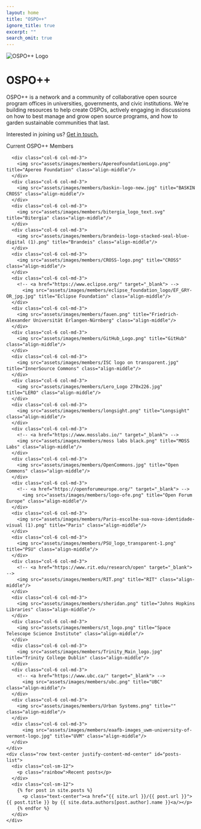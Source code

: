 ```yaml
---
layout: home
title: "OSPO++"
ignore_title: true
excerpt: ""
search_omit: true
---
```


<div class="color">
  <div class="container">
    <div class="row text-left justify-content-md-center" id="content">
      <div class="col-lg-12">
        <img src="./assets/images/logo.svg" class="logo" alt="OSPO++ Logo"/>
        <h1 class="heading">OSPO++</h1>
        <p>OSPO++ is a network and a community of collaborative open source program offices in universities, governments, and civic institutions. We're building resources to help create OSPOs, actively engaging in discussions on how to best manage and grow open source programs, and how to garden sustainable communities that last.</p>
        <p>Interested in joining us? <a href="mailto:info@mosslabs.io">Get in touch.</a></p>
      </div>
    </div>
  </div>
</div>

<div class="logos">
  <div class="container" id="content">
    <div class="row text-center justify-content-md-center">
      <div class="col-sm-12">
        <p class="rainbow">Current OSPO++ Members</p>
      </div>

      <div class="col-6 col-md-3">
        <img src="assets/images/members/ApereoFoundationLogo.png" title="Apereo Foundation" class="align-middle"/>
      </div>
      <div class="col-6 col-md-3">
        <img src="assets/images/members/baskin-logo-new.jpg" title="BASKIN CROSS" class="align-middle"/>
      </div>
      <div class="col-6 col-md-3">
        <img src="assets/images/members/bitergia_logo_text.svg" title="Bitergia" class="align-middle"/>
      </div>
      <div class="col-6 col-md-3">
        <img src="assets/images/members/brandeis-logo-stacked-seal-blue-digital (1).png" title="Brandeis" class="align-middle"/>
      </div>
      <div class="col-6 col-md-3">
        <img src="assets/images/members/CROSS-logo.png" title="CROSS" class="align-middle"/>
      </div>
      <div class="col-6 col-md-3">
        <!-- <a href="https://www.eclipse.org/" target="_blank"> -->
          <img src="assets/images/members/eclipse_foundation_logo/EF_GRY-OR_jpg.jpg" title="Eclipse Foundation" class="align-middle"/>
      </div>
      <div class="col-6 col-md-3">
        <img src="assets/images/members/fauen.png" title="Friedrich-Alexander Universität Erlangen-Nürnberg" class="align-middle"/>
      </div>
      <div class="col-6 col-md-3">
        <img src="assets/images/members/GitHub_Logo.png" title="GitHub" class="align-middle"/>
      </div>
      <div class="col-6 col-md-3">
        <img src="assets/images/members/ISC logo on transparent.jpg" title="InnerSource Commons" class="align-middle"/>
      </div>
      <div class="col-6 col-md-3">
        <img src="assets/images/members/Lero_Logo 270x226.jpg" title="LERO" class="align-middle"/>
      </div>
      <div class="col-6 col-md-3">
        <img src="assets/images/members/longsight.png" title="Longsight" class="align-middle"/>
      </div>
      <div class="col-6 col-md-3">
        <!-- <a href="https://www.mosslabs.io/" target="_blank"> -->
        <img src="assets/images/members/moss labs black.png" title="MOSS Labs" class="align-middle"/>
      </div>
      <div class="col-6 col-md-3">
        <img src="assets/images/members/OpenCommons.jpg" title="Open Commons" class="align-middle"/>
      </div>
      <div class="col-6 col-md-3">
        <!-- <a href="https://openforumeurope.org/" target="_blank"> -->
          <img src="assets/images/members/logo-ofe.png" title="Open Forum Europe" class="align-middle"/>
      </div>
      <div class="col-6 col-md-3">
        <img src="assets/images/members/Paris-escolhe-sua-nova-identidade-visual (1).png" title="Paris" class="align-middle"/>
      </div>
      <div class="col-6 col-md-3">
        <img src="assets/images/members/PSU_logo_transparent-1.png" title="PSU" class="align-middle"/>
      </div>
      <div class="col-6 col-md-3">
        <!-- <a href="https://www.rit.edu/research/open" target="_blank"> -->
        <img src="assets/images/members/RIT.png" title="RIT" class="align-middle"/>
      </div>
      <div class="col-6 col-md-3">
        <img src="assets/images/members/sheridan.png" title="Johns Hopkins Libraries" class="align-middle"/>
      </div>
      <div class="col-6 col-md-3">
        <img src="assets/images/members/st_logo.png" title="Space Telescope Science Institute" class="align-middle"/>
      </div>
      <div class="col-6 col-md-3">
        <img src="assets/images/members/Trinity_Main_logo.jpg" title="Trinity College Dublin" class="align-middle"/>
      </div>
      <div class="col-6 col-md-3">
        <!-- <a href="https://www.ubc.ca/" target="_blank"> -->
          <img src="assets/images/members/ubc.png" title="UBC" class="align-middle"/>
      </div>
      <div class="col-6 col-md-3">
        <img src="assets/images/members/Urban Systems.png" title="" class="align-middle"/>
      </div>
      <div class="col-6 col-md-3">
          <img src="assets/images/members/eaafb-images_uwm-university-of-vermont-logo.jpg" title="UVM" class="align-middle"/>
      </div>
    </div>
    <div class="row text-center justify-content-md-center" id="posts-list">
      <div class="col-sm-12">
        <p class="rainbow">Recent posts</p>
      </div>
      <div class="col-sm-12">
        {% for post in site.posts %}
          <p class="text-center"><a href="{{ site.url }}/{{ post.url }}">{{ post.title }} by {{ site.data.authors[post.author].name }}<a/></p>
        {% endfor %}
      </div>
    </div>
  </div>
</div>